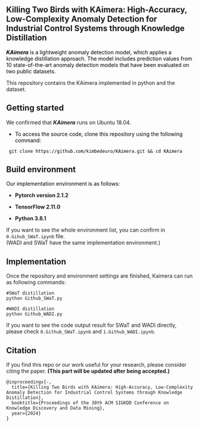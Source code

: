 Killing Two Birds with KAimera: High-Accuracy, Low-Complexity Anomaly Detection for Industrial Control Systems through Knowledge Distillation
-------------
<span style="color:black;"> ***KAimera*** is a lightweight anomaly detection model, which applies a knowledge distillation approach. The model includes prediction values from 10 state-of-the-art anomaly detection models that have been evaluated on two public datasets. </span>

This repository contains the KAimera implemented in python and the dataset.

Getting started
-------------
We confirmed that ***KAimera*** runs on Ubuntu 18.04. 
* <span style="color:black;"> To access the source code, clone this repository using the following command: </span>

<pre><code><span style="color:black;"> git clone https://github.com/kimbedeuro/KAimera.git && cd KAimera </span>
</code></pre>

Build environment
-------------
<span style="color:black;"> Our implementation environment is as follows: </span>

* **Pytorch version 2.1.2**
  
* **TensorFlow 2.11.0**
  
* **Python 3.8.1**

If you want to see the whole environment list, you can confirm in <code>0.Gihub_SWaT.ipynb</code> file.  
(WADI and SWaT have the same implementation environment.)

Implementation
-------------
Once the repository and environment settings are finished, Kaimera can run as following commands:

<pre><code>#SWaT distillation
python Github_SWaT.py
  
#WADI distillation
python Github_WADI.py</code></pre>

If you want to see the code output result for SWaT and WADI directly,  
please check <code>0.Github_SWaT.ipynb</code> and <code>1.Github_WADI.ipynb</code>. 

Citation
-------------
If you find this repo or our work useful for your research, please consider citing the paper. **(This part will be updated after being accepted.)**




<pre><code>@inproceedings{-,
  title={Killing Two Birds with KAimera: High-Accuracy, Low-Complexity Anomaly Detection for Industrial Control Systems through Knowledge Distillation},
  booktitle={Proceedings of the 30th ACM SIGKDD Conference on Knowledge Discovery and Data Mining},
  year={2024}
}</code></pre>
